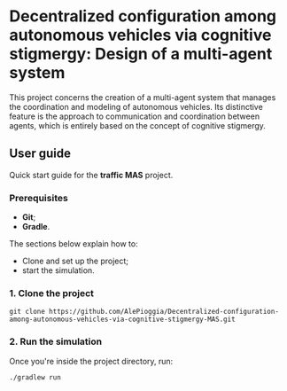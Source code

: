 # Decentralized configuration among autonomous vehicles via cognitive stigmergy: Design of a multi-agent system

This project concerns the creation of a multi-agent system that manages the coordination and modeling of autonomous vehicles. Its distinctive feature is the approach to communication and coordination between agents, which is entirely based on the concept of cognitive stigmergy.

## User guide

Quick start guide for the **traffic MAS** project.

### Prerequisites

- **Git**;
- **Gradle**.

The sections below explain how to:

- Clone and set up the project;
- start the simulation.

### 1. Clone the project

```
git clone https://github.com/AlePioggia/Decentralized-configuration-among-autonomous-vehicles-via-cognitive-stigmergy-MAS.git
```

### 2. Run the simulation 

Once you're inside the project directory, run: 
```
./gradlew run
```